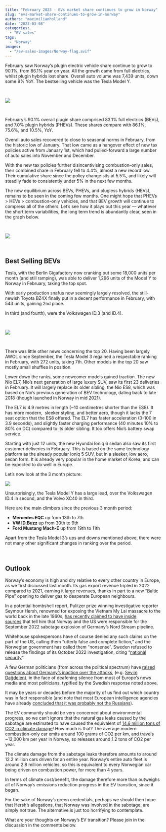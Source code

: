 ```yaml
---
title: "February 2023 - EVs market share continues to grow in Norway"
slug: "evs-market-share-continues-to-grow-in-norway"
authors: "maximilianholland"
date: "2023-03-08"
categories:
  - "EV sales"
tags:
  - "Norway"
images:
  - "/ev-sales-images/Norway-flag.avif"
---
```


February saw Norway’s plugin electric vehicle share continue to grow to 90.1%, from 86.1% year on year. All the growth came from full electrics, whilst plugin hybrids lost share. Overall auto volume was 7,439 units, down some 9% YoY. The bestselling vehicle was the Tesla Model Y.

 

![](ev-sales-images/2023-02-Norway-Passenger-Auto-Registrations.avif)

 

February’s 90.1% overall plugin share comprised 83.1% full electrics (BEVs), and 7.0% plugin hybrids (PHEVs). These shares compare with 86.1%, 75.6%, and 10.5%, YoY.

Overall auto sales recovered to close to seasonal norms in February, from the historic low of January. That low came as a hangover effect of new tax policies active from January 1st, which had pulled-forward a large number of auto sales into November and December.

With the new tax policies further disincentivising combustion-only sales, their combined share in February fell to 4.4%, almost a new record low. Their cumulative share since the policy change sits at 5.5%, and likely will steadily fade to consistently under 5% in the next few months.

The new equilibrium across BEVs, PHEVs, and plugless hybrids (HEVs), remains to be seen in the coming few months. One might hope that PHEVs > HEVs > combustion-only vehicles, and that BEV growth will continue to compress all of the others. Let’s see how it plays out this year — whatever the short term variabilities, the long term trend is abundantly clear, seen in the graph below.

 

![](ev-sales-images/2023-02-Norway-Monthly-Powertrain-Market-Share.avif)

 

## Best Selling BEVs

Tesla, with the Berlin Gigafactory now cranking out some 18,000 units per month (and still ramping), was able to deliver 1,296 units of the Model Y to Norway in February, taking the top spot.

With early production snafus now seemingly largely resolved, the still-newish Toyota BZ4X finally put in a decent performance in February, with 543 units, gaining 2nd place.

In third (and fourth), were the Volkswagen ID.3 (and ID.4).

 

![](ev-sales-images/2023-02-Norway-BEVs.avif)

 

There was little other news concerning the top 20. Having been largely AWOL since September, the Tesla Model 3 regained a respectable ranking in February, with 272 units, taking 7th. Other models in the top 20 saw mostly small shuffles in position.

Lower down the ranks, some newcomer models gained traction. The new Nio EL7, Nio’s next generation of large luxury SUV, saw its first 23 deliveries in February. It will largely replace its older sibling, the Nio ES8, which was based on Nio’s previous generation of BEV technology, dating back to late 2018 (though launched in Norway in mid 2021).

The EL7 is 4.9 metres in length (~10 centimetres shorter than the ES8). It has more modern,  sleeker styling, and better aero, though it lacks the 7 seat option that the ES8 offered. The EL7 has faster acceleration (0-100 in 3.9 seconds), and slightly faster charging performance (40 minutes 10% to 80% on DC) compared to its older sibling. It too offers Nio’s battery swap service.

Starting with just 12 units, the new Hyundai Ioniq 6 sedan also saw its first customer deliveries in February. This is based on the same technology platform as the already popular Ioniq 5 SUV, but in a sleeker, low aero, sedan form. It is already very popular in the home market of Korea, and can be expected to do well in Europe.

Let’s now look at the 3 month picture:

![](ev-sales-images/2023-02-Norway-BEVs-Trailing-Qtr.avif)

Unsurprisingly, the Tesla Model Y has a large lead, over the Volkswagen ID.4 in second, and the Volvo XC40 in third.

Here are the main climbers since the previous 3 month period:

- **Mercedes EQC** up from 13th to 7th
- **VW ID.Buzz** up from 30th to 9th
- **Ford Mustang Mach-E** up from 19th to 11th

Apart from the Tesla Model 3’s ups and downs mentioned above, there were not many other significant changes in ranking over the period.

 

## Outlook

Norway’s economy is high and dry relative to every other country in Europe, as we first discussed last month. Its gas export revenue tripled in 2022 compared to 2021, earning it large revenues, thanks in part to a new “Baltic Pipe” opening to deliver gas to desperate European neighbours.

In a potential bombshell report, Pulitzer prize winning investigative reporter Seymour Hersh, renowned for exposing the Vietnam My Lai massacre to the world back in the late 1960s, [has recently claimed to have inside sources](https://seymourhersh.substack.com/p/how-america-took-out-the-nord-stream) that tell him that Norway and the US were responsible for the September 2022 sabotage explosion of Germany’s Nord Stream pipeline.

Whitehouse spokespersons have of course denied any such claims on the part of the US, calling them “utterly false and complete fiction,” and the Norwegian government has called them “nonsense”. Sweden refused to release the findings of its October 2022 investigation, citing “[national security](https://www.usnews.com/news/world/articles/2022-10-14/sweden-shuns-formal-joint-investigation-of-nord-stream-leak-citing-national-security)“.

A few German politicians (from across the political spectrum) have [raised questions about Germany’s inaction over the attacks](https://europeanconservative.com/articles/news/afd-and-die-linke-demand-investigation-into-nord-stream-attack/), (e.g. [Sevim Dağdelen](https://twitter.com/SevimDagdelen/status/1625535377044905985?s=20)), in the face of deafening silence from most of Europe’s news media and most politicians, typified by the Swedish response noted above.

It may be years or decades before the majority of us find out which country was in fact responsible (and note that most European intelligence agencies have already [concluded that it was probably not the Russians](https://www.washingtonpost.com/national-security/2022/12/21/russia-nord-stream-explosions/)).

The EV community should be very concerned about environmental progress, so we can’t ignore that the natural gas leaks caused by the sabotage are estimated to have caused the equivalent of [14.6 million tons of CO2 in climate damage](https://ens.dk/en/press/possible-climate-effect-gas-leaks-nord-stream-1-and-nord-stream-2-pipelines)! How much is that? The average modern combustion-only car emits around 100 grams of CO2 per km, and travels ~12,000 km per year in Norway, so releases around 1.2 tons of CO2 per year.

The climate damage from the sabotage leaks therefore amounts to around 12.2 million cars driven for an entire year. Norway’s entire auto fleet is around 2.8 million vehicles, so this is equivalent to every Norwegian car being driven on combustion power, for more than 4 years.

In terms of climate cost/benefit, the damage therefore more than outweighs all of Norway’s emissions reduction progress in the EV transition, since it began.

For the sake of Norway’s green credentials, perhaps we should then hope that Hersh’s allegations, that Norway was involved in the sabotage, are simply not true. The alternative is just too horrifying to contemplate.

What are your thoughts on Norway’s EV transition? Please join in the discussion in the comments below.
